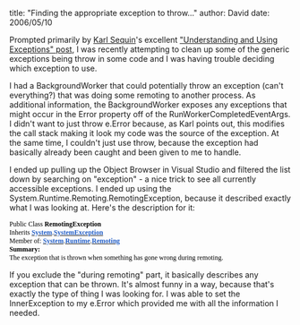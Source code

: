 
title: "Finding the appropriate exception to throw..."
author: David
date: 2006/05/10

Prompted primarily by [Karl Sequin](http://codebetter.com/blogs/karlseguin/default.aspx)'s excellent ["Understanding and Using Exceptions" post](http://codebetter.com/blogs/karlseguin/archive/2006/04/05/142355.aspx), I was recently attempting to clean up some of the generic exceptions being throw in some code and I was having trouble deciding which exception to use.

I had a BackgroundWorker that could potentially throw an exception (can't everything?) that was doing some remoting to another process. As additional information, the BackgroundWorker exposes any exceptions that might occur in the Error property off of the RunWorkerCompletedEventArgs. I didn't want to just throw e.Error because, as Karl points out, this modifies the call stack making it look my code was the source of the exception. At the same time, I couldn't just use throw, because the exception had basically already been caught and been given to me to handle.

I ended up pulling up the Object Browser in Visual Studio and filtered the list down by searching on "exception" - a nice trick to see all currently accessible exceptions. I ended up using the System.Runtime.Remoting.RemotingException, because it described exactly what I was looking at. Here's the description for it:
<p class="MsoNormal" style="MARGIN: 0in 0in 0pt; mso-layout-grid-align: none"><span style="FONT-SIZE: 9pt; COLOR: black; FONT-FAMILY: Tahoma">Public Class <b>RemotingException</b><?xml:namespace prefix = o ns = "urn:schemas-microsoft-com:office:office" />
</span>
<p class="MsoNormal" style="MARGIN: 0in 0in 0pt; mso-layout-grid-align: none"><span style="FONT-SIZE: 9pt; COLOR: black; FONT-FAMILY: Tahoma"><span style="mso-spacerun: yes">          </span>Inherits </span><b><u><span style="FONT-SIZE: 9pt; COLOR: #215dc6; FONT-FAMILY: Tahoma">System</span></u></b><span style="FONT-SIZE: 9pt; COLOR: black; FONT-FAMILY: Tahoma">.</span><b><u><span style="FONT-SIZE: 9pt; COLOR: #215dc6; FONT-FAMILY: Tahoma">SystemException</span></u></b><span style="FONT-SIZE: 9pt; COLOR: black; FONT-FAMILY: Tahoma">
</span>
<p class="MsoNormal" style="MARGIN: 0in 0in 0pt; mso-layout-grid-align: none"><span style="FONT-SIZE: 9pt; COLOR: black; FONT-FAMILY: Tahoma"><span style="mso-spacerun: yes">     </span>Member of: </span><b><u><span style="FONT-SIZE: 9pt; COLOR: #215dc6; FONT-FAMILY: Tahoma">System</span></u></b><span style="FONT-SIZE: 9pt; COLOR: black; FONT-FAMILY: Tahoma">.</span><b><u><span style="FONT-SIZE: 9pt; COLOR: #215dc6; FONT-FAMILY: Tahoma">Runtime</span></u></b><span style="FONT-SIZE: 9pt; COLOR: black; FONT-FAMILY: Tahoma">.</span><b><u><span style="FONT-SIZE: 9pt; COLOR: #215dc6; FONT-FAMILY: Tahoma">Remoting</span></u></b><span style="FONT-SIZE: 9pt; COLOR: black; FONT-FAMILY: Tahoma">
</span>
<p class="MsoNormal" style="MARGIN: 0in 0in 0pt; mso-layout-grid-align: none"><b><span style="FONT-SIZE: 9pt; COLOR: black; FONT-FAMILY: Tahoma">Summary:</span></b><span style="FONT-SIZE: 9pt; COLOR: black; FONT-FAMILY: Tahoma">
</span>
<p class="MsoNormal" style="MARGIN: 0in 0in 0pt"><span style="FONT-SIZE: 9pt; COLOR: black; FONT-FAMILY: Tahoma">The exception that is thrown when something has gone wrong during remoting.</span>




If you exclude the "during remoting" part, it basically describes any exception that can be thrown. It's almost funny in a way, because that's exactly the type of thing I was looking for. I was able to set the InnerException to my e.Error which provided me with all the information I needed.
